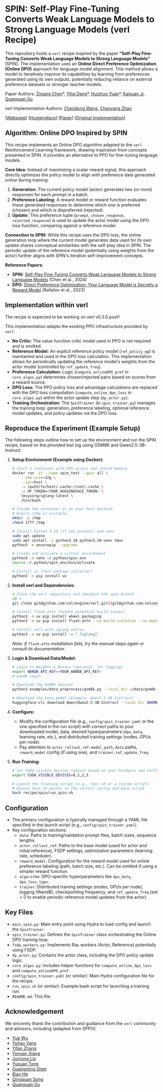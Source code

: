 # SPIN: Self-Play Fine-Tuning Converts Weak Language Models to Strong Language Models (verl Recipe)

This repository hosts a `verl` recipe inspired by the paper **"Self-Play Fine-Tuning Converts Weak Language Models to Strong Language Models"** (SPIN). The implementation uses an **Online Direct Preference Optimization (Online DPO)** approach for language model alignment. This method allows a model to iteratively improve its capabilities by learning from preferences generated using its own outputs, potentially reducing reliance on external preference datasets or stronger teacher models.

Paper Authors: [Zixiang Chen](https://github.com/uclaml/SPIN)\*, [Yihe Deng](https://github.com/uclaml/SPIN)\*, [Huizhuo Yuan](https://scholar.google.com/citations?user=8foZzX4AAAAJ)\*, [Kaixuan Ji](https://scholar.google.com/citations?user=FOoKDukAAAAJ), [Quanquan Gu](https://web.cs.ucla.edu/~qgu/)

verl Implementation Authors: [Chendong Wang](https://cdwang96.github.io/), [Chenyang Zhao](https://github.com/zhaochenyang20)

[[Webpage](https://uclaml.github.io/SPIN/)] [[Huggingface](https://huggingface.co/papers/2401.01335)] [[Paper](https://arxiv.org/abs/2401.01335)] [[Original Implementation](https://github.com/uclaml/SPIN)]

## Algorithm: Online DPO Inspired by SPIN

This recipe implements an Online DPO algorithm adapted to the `verl` Reinforcement Learning framework, drawing inspiration from concepts presented in SPIN. It provides an alternative to PPO for fine-tuning language models.

**Core Idea:** Instead of maximizing a scalar reward signal, this approach directly optimizes the policy model to align with preference data generated *online* during training:

1.  **Generation:** The current policy model (actor) generates two (or more) responses for each prompt in a batch.
2.  **Preference Labeling:** A reward model or reward function evaluates these generated responses to determine which one is preferred (chosen) and which is dispreferred (rejected).
3.  **Update:** This preference tuple (`prompt`, `chosen_response`, `rejected_response`) is used to update the actor model using the DPO loss function, comparing against a reference model.

**Connection to SPIN:**
While this recipe uses the DPO loss, the online generation loop where the current model generates data used for its own update shares conceptual similarities with the self-play idea in SPIN. The periodic update of the reference model (potentially using weights from the actor) further aligns with SPIN's iterative self-improvement concepts.

**Reference Papers:**
* **SPIN:** [Self-Play Fine-Tuning Converts Weak Language Models to Strong Language Models](https://arxiv.org/abs/2401.01335) (Chen et al., 2024)
* **DPO:** [Direct Preference Optimization: Your Language Model is Secretly a Reward Model](https://arxiv.org/abs/2305.18290) (Rafailov et al., 2023)

## Implementation within verl 
The recipe is expected to be working on verl v0.3.0.post1

This implementation adapts the existing PPO infrastructure provided by `verl`:

* **No Critic:** The value function critic model used in PPO is not required and is omitted.
* **Reference Model:** An explicit reference policy model (`ref_policy_wg`) is maintained and used in the DPO loss calculation. This implementation allows for periodically updating the reference model's weights from the actor model (controlled by `ref_update_freq`).
* **Preference Calculation:** Logic (`compute_onlineDPO_pref` in `core_algos.py`) determines chosen/rejected pairs based on scores from a reward source.
* **DPO Loss:** The PPO policy loss and advantage calculations are replaced with the DPO loss computation (`compute_online_dpo_loss` in `core_algos.py`) within the actor update step (`dp_actor.py`).
* **Training Orchestration:** The `SpinTrainer` (in `spin_trainer.py`) manages the training loop: generation, preference labeling, optional reference model updates, and policy updates via the DPO loss.

## Reproduce the Experiment (Example Setup)

The following steps outline how to set up the environment and run the SPIN recipe, based on the provided test log using GSM8K and Qwen2.5-3B-Instruct.

1.  **Setup Environment (Example using Docker):**
    ```bash
    # Start a container with GPU access and shared memory
    docker run -it --name spin_test --gpus all \
        --shm-size=32g \
        --ipc=host \
        -v /path/to/host/.cache:/root/.cache \
        -e HF_TOKEN=<YOUR_HUGGINGFACE_TOKEN> \
        lmsysorg/sglang:latest \
        /bin/bash

    # Inside the container or on your host machine:
    # Ensure /tmp is writable
    mkdir -p /tmp
    chmod 1777 /tmp

    # Install Python 3.10 (if not present) and venv
    sudo apt update
    sudo apt install -y python3.10 python3.10-venv tmux
    python3 -m ensurepip --upgrade

    # Create and activate a virtual environment
    python3 -m venv ~/.python/spin_env
    source ~/.python/spin_env/bin/activate

    # Install uv (fast package installer)
    python3 -m pip install uv
    ```

2.  **Install verl and Dependencies:**
    ```bash
    # Clone the verl repository and checkout the spin branch
    cd ~
    git clone git@github.com:volcengine/verl.git](git@github.com:volcengine/verl.git) && cd verl

    # Install flash-attn (handle potential build issues)
    python3 -m uv pip install wheel packaging
    python3 -m uv pip install flash-attn --no-build-isolation --no-deps

    # Install verl with sglang extras
    python3 -m uv pip install -e ".[sglang]"
    ```
    *Note: If `flash-attn` installation fails, try the manual steps again or consult its documentation.*

3.  **Login & Download Data/Model:**
    ```bash
    # Login to Weights & Biases (optional, for logging)
    export WANDB_API_KEY=<YOUR_WANDB_API_KEY>
    # wandb login

    # Download the GSM8K dataset
    python3 examples/data_preprocess/gsm8k.py --local_dir ~/data/gsm8k # Adjusted path

    # Download the base model (Example: Qwen2.5-3B-Instruct)
    huggingface-cli download Qwen/Qwen2.5-3B-Instruct --local-dir $HOME/models/Qwen2.5-3B-Instruct
    ```

4.  **Configure:**
    * Modify the configuration file (e.g., `config/spin_trainer.yaml` or the one specified in the run script) with correct paths to your downloaded model, data, desired hyperparameters (`dpo_beta`, learning rate, etc.), and distributed training settings (nodes, GPUs per node).
    * Pay attention to `actor_rollout_ref.model_path`, `data` paths, `reward_model` config (if using one), and `trainer.ref_update_freq`.

5.  **Run Training:**
    ```bash
    # Set CUDA visible devices (adjust based on your hardware and config)
    export CUDA_VISIBLE_DEVICES=0,1,2,3

    # Launch the training script (e.g., test.sh or a custom script)
    # Ensure test.sh points to the correct config and main script
    bash recipe/spin/run_spin.sh
    ```

## Configuration

* The primary configuration is typically managed through a YAML file specified in the launch script (e.g., `config/spin_trainer.yaml`).
* Key configuration sections:
    * `data`: Paths to training/validation prompt files, batch sizes, sequence lengths.
    * `actor_rollout_ref`: Paths to the base model (used for actor and initial reference), FSDP settings, optimization parameters (learning rate, scheduler).
    * `reward_model`: Configuration for the reward model used for online preference labeling (path, batch size, etc.). Can be omitted if using a simpler reward function.
    * `algorithm`: DPO-specific hyperparameters like `dpo_beta`, `dpo_loss_type`.
    * `trainer`: Distributed training settings (nodes, GPUs per node), logging (WandB), checkpointing frequency, and `ref_update_freq` (set > 0 to enable periodic reference model updates from the actor).

## Key Files

* `main_spin.py`: Main entry point using Hydra to load config and launch the `SpinTrainer`.
* `spin_trainer.py`: Defines the `SpinTrainer` class orchestrating the Online DPO training loop.
* `fsdp_workers.py`: Implements Ray workers (Actor, Reference) potentially using FSDP.
* `dp_actor.py`: Contains the actor class, including the DPO policy update logic.
* `core_algos.py`: Includes helper functions for `compute_online_dpo_loss` and `compute_onlineDPO_pref`.
* `config/spin_trainer.yaml` (or similar): Main Hydra configuration file for the recipe.
* `run_spin.sh` (or similar): Example bash script for launching a training run.
* `README.md`: This file.

## Acknowledgement

We sincerely thank the contribution and guidance from the `verl` community and advisors, including (adapted from SPPO):

-   [Yue Wu](https://yuewu.us/)
-   [Yuhao Yang](https://github.com/yhyang201)
-   [Yifan Zhang](https://github.com/yifanzhang-pro)
-   [Yongan Xiang](https://github.com/BearBiscuit05)
-   [Junrong Lin](https://github.com/ocss884)
-   [Yuxuan Tong](https://github.com/tongyx361)
-   [Guangming Shen](https://github.com/PeterSH6)
-   [Biao He](https://www.linkedin.com/in/biao-he/)
-   [Qingquan Song](https://qingquansong.github.io/)
-   [Quanquan Gu](https://web.cs.ucla.edu/~qgu/)
